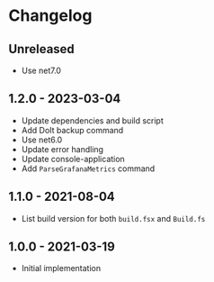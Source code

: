 # Changelog

<!-- There is always Unreleased section on the top. Subsections (Add, Changed, Fix, Removed) should be Add as needed. -->
## Unreleased
- Use net7.0

## 1.2.0 - 2023-03-04
- Update dependencies and build script
- Add DoIt backup command
- Use net6.0
- Update error handling
- Update console-application
- Add `ParseGrafanaMetrics` command

## 1.1.0 - 2021-08-04
- List build version for both `build.fsx` and `Build.fs`

## 1.0.0 - 2021-03-19
- Initial implementation
